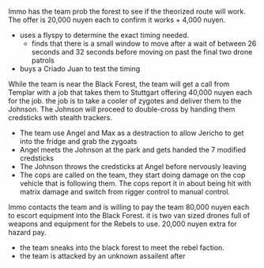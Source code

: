 
Immo has the team prob the forest to see if the theorized route will work. The offer is 20,000 nuyen each to confirm it works + 4,000 nuyen. 

- uses a flyspy to determine the exact timing needed.
	- finds that there is a small window to move after a wait of between 26 seconds and 32 seconds before moving on past the final two drone patrols
- buys a Criado Juan to test the timing

While the team is near the Black Forest, the team will get a call from Templar with a job that takes them to Stuttgart offering 40,000 nuyen each for the job. the job is to take a cooler of zygotes and deliver them to the Johnson. The Johnson will proceed to double-cross by handing them credsticks with stealth trackers.

- The team use Angel and Max as a destraction to allow Jericho to get into the fridge and grab the zygoats
- Angel meets the Johnson at the park and gets handed the 7 modified credsticks
- The Johnson throws the credsticks at Angel before nervously leaving
- The cops are called on the team, they start doing damage on the cop vehicle that is following them. The cops report it in about being hit with matrix damage and switch from rigger control to manual control.

Immo contacts the team and is willing to pay the team 80,000 nuyen each to escort equipment into the Black Forest. it is two van sized drones full of weapons and equipment for the Rebels to use. 20,000 nuyen extra for hazard pay.
- the team sneaks into the black forest to meet the rebel faction. 
- the team is attacked by an unknown assailent after 